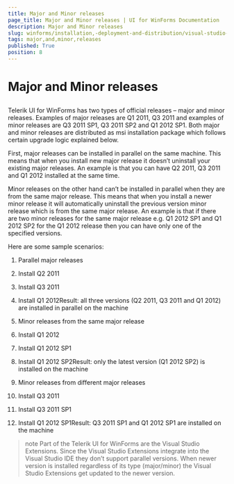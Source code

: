 ```yaml
---
title: Major and Minor releases
page_title: Major and Minor releases | UI for WinForms Documentation
description: Major and Minor releases
slug: winforms/installation,-deployment-and-distribution/visual-studio-extensions/major-and-minor-releases
tags: major,and,minor,releases
published: True
position: 8
---
```


# Major and Minor releases



## 

Telerik UI for WinForms has two types of official releases –
          major and minor releases. Examples of major releases are Q1 2011, Q3 2011
          and examples of minor releases are Q3 2011 SP1, Q3 2011 SP2 and Q1 2012 SP1.
          Both major and minor releases are distributed as msi installation package
          which follows certain upgrade logic explained below.
        

First, major releases can be installed in parallel on the same machine.
          This means that when you install new major release it doesn’t uninstall
          your existing major releases. An example is that you can have Q2 2011, Q3 2011
          and Q1 2012 installed at the same time.
        

Minor releases on the other hand can’t be installed in parallel when they
          are from the same major release. This means that when you install a newer
          minor release it will automatically uninstall the previous version minor
          release which is from the same major release. An example is that if
          there are two minor releases for the same major release e.g.
          Q1 2012 SP1 and Q1 2012 SP2 for the Q1 2012 release then you can have
          only one of the specified versions.
        

Here are some sample scenarios:

1. Parallel major releases

1. Install Q2 2011

1. Install Q3 2011

1. Install Q1 2012Result: all three versions (Q2 2011, Q3 2011 and Q1 2012)
                  are installed in parallel on the machine
                

1. Minor releases from the same major release

1. Install Q1 2012

1. Install Q1 2012 SP1

1. Install Q1 2012 SP2Result: only the latest version (Q1 2012 SP2) is installed on the machine
                

1. Minor releases from different major releases

1. Install Q3 2011

1. Install Q3 2011 SP1

1. Install Q1 2012 SP1Result: Q3 2011 SP1 and Q1 2012 SP1 are installed on the machine
                

>note Part of the Telerik UI for WinForms are the Visual Studio Extensions.
            Since the Visual Studio Extensions integrate into the Visual Studio IDE
            they don’t support parallel versions. When newer version is installed
            regardless of its type (major/minor) the Visual Studio Extensions get
            updated to the newer version.
>

